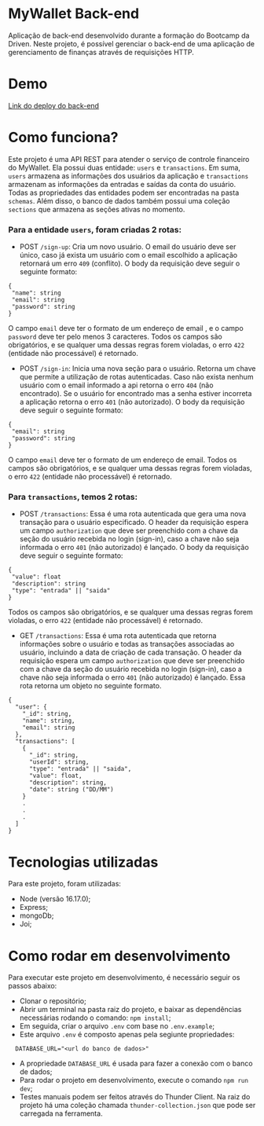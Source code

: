 # MyWallet Back-end

Aplicação de back-end desenvolvido durante a formação do Bootcamp da Driven. Neste projeto, é possível gerenciar o back-end de uma aplicação de gerenciamento de finanças através de requisições HTTP.

# Demo
[Link do deploy do back-end](https://mywallet-api-7owq.onrender.com)

# Como funciona?
Este projeto é uma API REST para atender o serviço de controle financeiro do MyWallet. Ela possui duas entidade: `users` e `transactions`. Em suma, `users` armazena as informações dos usuários da aplicação e `transactions` armazenam as informações da entradas e saídas da conta do usuário. Todas as propriedades das entidades podem ser encontradas na pasta `schemas`. Além disso, o banco de dados também possui uma coleção `sections` que armazena as seções ativas no momento.

### Para a entidade `users`, foram criadas 2 rotas:

- POST `/sign-up`: Cria um novo usuário. O email do usuário deve ser único, caso já exista um usuário com o email escolhido a aplicação retornará um erro `409` (conflito). O body da requisição deve seguir o seguinte formato:
```
{
 "name": string
 "email": string
 "password": string
}
```

O campo `email` deve ter o formato de um endereço de email , e o campo `password` deve ter pelo menos 3 caracteres. Todos os campos são obrigatórios, e se qualquer uma dessas regras forem violadas, o erro `422` (entidade não processável) é retornado.

- POST `/sign-in`: Inicia uma nova seção para o usuário. Retorna um chave que permite a utilização de rotas autenticadas. Caso não exista nenhum usuário com o email informado a api retorna o erro `404` (não encontrado). Se o usuário for encontrado mas a senha estiver incorreta a aplicação retorna o erro `401` (não autorizado). O body da requisição deve seguir o seguinte formato:
```
{
 "email": string
 "password": string
}
```

O campo `email` deve ter o formato de um endereço de email. Todos os campos são obrigatórios, e se qualquer uma dessas regras forem violadas, o erro `422` (entidade não processável) é retornado.

### Para `transactions`, temos 2 rotas:

- POST `/transactions`: Essa é uma rota autenticada que gera uma nova transação para o usuário especificado. O header da requisição espera um campo `authorization` que deve ser preenchido com a chave da seção do usuário recebida no login (sign-in), caso a chave não seja informada o erro `401` (não autorizado) é lançado. O body da requisição deve seguir o seguinte formato:
```
{
 "value": float
 "description": string
 "type": "entrada" || "saida" 
}
```
Todos os campos são obrigatórios, e se qualquer uma dessas regras forem violadas, o erro `422` (entidade não processável) é retornado.

- GET `/transactions`: Essa é uma rota autenticada que retorna informações sobre o usuário e todas as transações associadas ao usuário, incluindo a data de criação de cada transação. O header da requisição espera um campo `authorization` que deve ser preenchido com a chave da seção do usuário recebida no login (sign-in), caso a chave não seja informada o erro `401` (não autorizado) é lançado. Essa rota retorna um objeto no seguinte formato.
```
{
  "user": {
    "_id": string,
    "name": string,
    "email": string
  },
  "transactions": [
    {
      "_id": string,
      "userId": string,
      "type": "entrada" || "saida",
      "value": float,
      "description": string,
      "date": string ("DD/MM")
    }
    .
    .
    .
  ]
}
```

# Tecnologias utilizadas
Para este projeto, foram utilizadas:

- Node (versão 16.17.0);
- Express;
- mongoDb;
- Joi;

# Como rodar em desenvolvimento
Para executar este projeto em desenvolvimento, é necessário seguir os passos abaixo:

- Clonar o repositório;
- Abrir um terminal na pasta raiz do projeto, e baixar as dependências necessárias rodando o comando: `npm install`;
- Em seguida, criar o arquivo `.env` com base no `.env.example`;
- Este arquivo `.env` é composto apenas pela segiunte propriedades:
```
  DATABASE_URL="<url do banco de dados>"
```
- A propriedade `DATABASE_URL` é usada para fazer a conexão com o banco de dados;
- Para rodar o projeto em desenvolvimento, execute o comando `npm run dev`;
- Testes manuais podem ser feitos através do Thunder Client. Na raiz do projeto há uma coleção chamada `thunder-collection.json` que pode ser carregada na ferramenta.